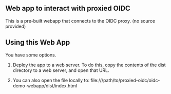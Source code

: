 ## Web app to interact with proxied OIDC

This is a pre-built webapp that connects to the OIDC proxy.
(no source provided)


## Using this Web App

You have some options.

1. Deploy the app to a web server.
   To do this, copy the contents of the dist directory to a web server, and open that URL.


2. You can also open the file locally to:
   file:///path/to/proxied-oidc/oidc-demo-webapp/dist/index.html
